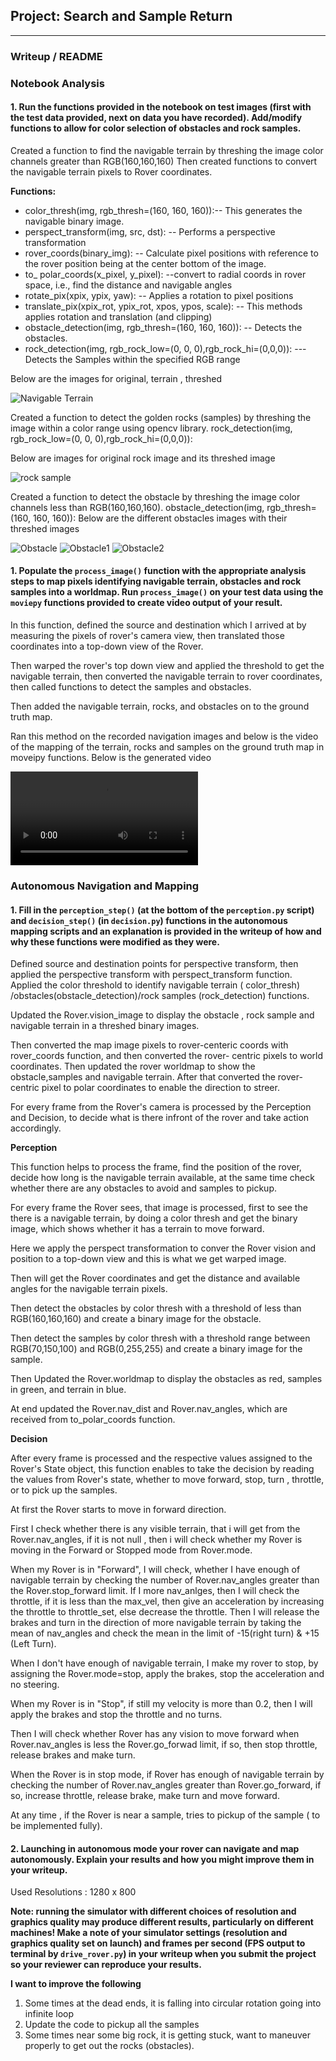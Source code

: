 ## Project: Search and Sample Return


[//]: # (Image References)

[terrain]: ./terrain-warped-threshed-nav.png
[obstacle]: ./obstacle.png 
[obstacle1]: ./obstacle-1.png 
[obstacle2]: ./obstacle-2.png 
[rock-sample]: ./rock-sampled-threshed.png
[output-video]: ./test_mapping.mp4


---
### Writeup / README

### Notebook Analysis
#### 1. Run the functions provided in the notebook on test images (first with the test data provided, next on data you have recorded). Add/modify functions to allow for color selection of obstacles and rock samples.


Created a function to find the navigable terrain by threshing the image color channels greater than  RGB(160,160,160)
Then created functions to convert the navigable terrain pixels to Rover coordinates.

**Functions:**

 * color_thresh(img, rgb_thresh=(160, 160, 160)):-- This generates the navigable binary image.
 * perspect_transform(img, src, dst): --  Performs  a perspective transformation
 * rover_coords(binary_img): -- Calculate pixel positions with reference to the rover position being at the  center bottom of the image.
 * to_ polar_coords(x_pixel, y_pixel): --convert to radial coords in rover space, i.e.,  find the distance and navigable angles
*  rotate_pix(xpix, ypix, yaw): -- Applies a rotation to pixel positions
 * translate_pix(xpix_rot, ypix_rot, xpos, ypos, scale): -- This methods applies  rotation and translation (and clipping)
 * obstacle_detection(img, rgb_thresh=(160, 160, 160)): -- Detects the obstacles.
 * rock_detection(img, rgb_rock_low=(0, 0, 0),rgb_rock_hi=(0,0,0)): --- Detects the Samples within the specified RGB range

Below are the images for original, terrain , threshed 

![Navigable Terrain][terrain]




Created a function to detect the golden rocks (samples) by threshing the image within a color range using opencv library.
rock_detection(img, rgb_rock_low=(0, 0, 0),rgb_rock_hi=(0,0,0)):


Below are images for original rock image and its threshed image

![rock sample][rock-sample]



Created a function to detect the obstacle by threshing the image color channels less than RGB(160,160,160).
obstacle_detection(img, rgb_thresh=(160, 160, 160)):
Below are the different obstacles images with their threshed images

![Obstacle][obstacle]
![Obstacle1][obstacle1]
![Obstacle2][obstacle2]






#### 1. Populate the `process_image()` function with the appropriate analysis steps to map pixels identifying navigable terrain, obstacles and rock samples into a worldmap.  Run `process_image()` on your test data using the `moviepy` functions provided to create video output of your result. 

In this function, defined the source and destination which I arrived at by measuring the pixels of rover's camera view, then translated those coordinates into a top-down view of the Rover.

Then warped the rover's top down view and applied the threshold to get the navigable terrain, then converted the navigable terrain to rover coordinates, then called functions to detect the samples and obstacles.

Then added the navigable terrain, rocks, and obstacles on to the ground truth map.

Ran this method on the recorded navigation images and below is the video of the mapping of the terrain, rocks and samples on the ground truth map in moveipy functions. Below is the generated video


![Test OutPut Video][output-video]

### Autonomous Navigation and Mapping

#### 1. Fill in the `perception_step()` (at the bottom of the `perception.py` script) and `decision_step()` (in `decision.py`) functions in the autonomous mapping scripts and an explanation is provided in the writeup of how and why these functions were modified as they were.
   
Defined source and destination points for perspective transform, then applied the perspective transform with perspect_transform function. Applied the color threshold to identify navigable terrain ( color_thresh) /obstacles(obstacle_detection)/rock samples (rock_detection) functions.

Updated the Rover.vision_image to display the obstacle , rock sample and navigable terrain in a threshed binary images.

Then converted the map image pixels to rover-centeric coords with rover_coords function, and then converted the rover-
centric pixels to world coordinates. Then updated the rover worldmap to show the obstacle,samples and navigable terrain.
After that converted the rover-centric pixel to polar coordinates to enable the direction to streer.


For every frame from the Rover's camera is processed by the Perception and Decision, to decide what is there infront of the rover and take action accordingly.


**Perception**

  This function helps to process the frame, find the position of the rover, decide how long is the navigable terrain available, at the same time check whether there are any obstacles to avoid and samples to pickup.

  For every frame the Rover sees, that image is processed, first to see the there is a navigable terrain, by doing a color thresh and get the binary image, which shows whether it has a terrain to move forward. 

  Here we apply the perspect transformation to conver the Rover vision and position to a top-down view and this is what we get warped image.

  Then will get the Rover coordinates and get the distance and available angles for the navigable terrain pixels.
  
  Then detect the obstacles by color thresh with a threshold of less than RGB(160,160,160) and create a binary image for the obstacle.

  Then detect the samples by color thresh with a threshold range between RGB(70,150,100) and RGB(0,255,255) and create a binary image for the sample.
  
  Then Updated the Rover.worldmap to display the obstacles as red, samples in green, and terrain in blue.

At end updated the Rover.nav_dist and Rover.nav_angles, which are received from to_polar_coords function.
  
  
**Decision**


  After every frame is processed and the respective values assigned to the Rover's State object, this function enables to take the   decision by reading the values from Rover's state, whether to move forward, stop, turn , throttle, or to pick up the samples.

  At first the Rover starts to move in forward direction.

  First I check whether there is any visible terrain, that i will get from the Rover.nav_angles, if it is not null , then i will check whether my Rover is moving in the Forward or Stopped mode from Rover.mode.

  When my Rover is in "Forward", I will check, whether I have enough of navigable terrain by checking the number of Rover.nav_angles greater than the Rover.stop_forward limit. If I more nav_anlges, then I will check the throttle, if it is less than the max_vel, then give an acceleration by increasing the throttle to throttle_set, else decrease the throttle. Then I will release the brakes and turn in the direction of more navigable terrain by taking the mean of nav_angles and check the mean in the limit of -15(right turn) & +15 (Left Turn).

  When I don't have enough of navigable terrain, I make my rover to stop, by assigning the Rover.mode=stop, apply the brakes, stop the acceleration and no steering.

 When my Rover is in "Stop", if still my velocity is more than 0.2, then I will apply the brakes and stop the throttle and no turns.

 Then I will check whether Rover has any vision to move forward when Rover.nav_angles is less the Rover.go_forwad limit, if so, then stop throttle, release brakes and make turn.

 When the Rover is in stop mode, if Rover has enough of navigable terrain by checking the number of Rover.nav_angles greater than Rover.go_forward, if so, increase throttle, release brake, make turn and move forward.

At any time , if the Rover is near a sample, tries to pickup of the sample ( to be implemented fully).



#### 2. Launching in autonomous mode your rover can navigate and map autonomously.  Explain your results and how you might improve them in your writeup.  

Used Resolutions : 
1280 x 800

**Note: running the simulator with different choices of resolution and graphics quality may produce different results, particularly on different machines!  Make a note of your simulator settings (resolution and graphics quality set on launch) and frames per second (FPS output to terminal by `drive_rover.py`) in your writeup when you submit the project so your reviewer can reproduce your results.**


**I want to improve the following**
1.  Some times at the dead ends, it is falling into circular rotation going into infinite loop
2.  Update the code to pickup all the samples
3.  Some times near some big rock, it is getting stuck, want to maneuver properly to get out the rocks (obstacles).
